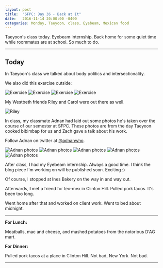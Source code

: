 ```yaml
---
layout: post
title:  "SFPC: Day 36 - Back at It"
date:   2016-11-14 20:00:00 -0400
categories: Monday, Taeyoon, class, Eyebeam, Mexican food
---
```


Taeyoon's class today. Eyebeam internship. Back home for some quiet time while roommates are at school. So much to do.

-----

<h2>Today</h2>

In Taeyoon's class we talked about body politics and intersectionality.

We also did this exercise outside:

![Exercise](/assets/sfpc-images/stairs.gif)
![Exercise](/assets/sfpc-images/stairs2b.gif)
![Exercise](/assets/sfpc-images/sitting.gif)
![Exercise](/assets/sfpc-images/switch.gif)

My Westbeth friends Riley and Carol were out there as well.

![Riley](/assets/sfpc-images/IMG_5640.JPG)

In class, my classmate Adnan had laid out some photos he's taken over the course of our semester at SFPC. These photos are from the day Taeyoon cooked bibimbap for us and Zach gave a talk about his work.

Follow Adnan on twitter at [@adnanwho](https://twitter.com/adnanwho).

![Adnan photos](/assets/sfpc-images/IMG_5627.JPG)
![Adnan photos](/assets/sfpc-images/IMG_5634.JPG)
![Adnan photos](/assets/sfpc-images/IMG_5635.JPG)
![Adnan photos](/assets/sfpc-images/IMG_5632.JPG)
![Adnan photos](/assets/sfpc-images/IMG_5626.JPG)

After class, I had my Eyebeam internship. Always a good time. I think the blog piece I'm working on will be published soon. Exciting :)

Of course, I stopped at Ines Bakery on the way in and way out.

Afterwards, I met a friend for tex-mex in Clinton Hill. Pulled pork tacos. It's been too long.

Went home after that and worked on client work. Went to bed about midnight.

-----

**For Lunch:**

Meatballs, mac and cheese, and mashed potatoes from the notorious D'AG mart.

**For Dinner:**

Pulled pork tacos at a place in Clinton Hill. Not bad, New York. Not bad.

-----
